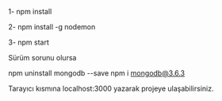 1- npm install

2- npm install -g nodemon

3- npm start

Sürüm sorunu olursa

npm uninstall mongodb --save
npm i mongodb@3.6.3

Tarayıcı kısmına localhost:3000 yazarak projeye ulaşabilirsiniz.
